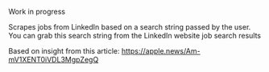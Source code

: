 Work in progress

Scrapes jobs from LinkedIn based on a search string passed by the user. You can grab this search string from the LinkedIn website job search results

Based on insight from this article: https://apple.news/Am-mV1XENT0iVDL3MgpZegQ

